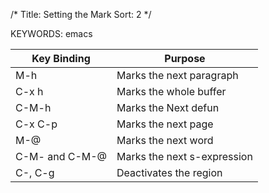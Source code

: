 /*
 Title: Setting the Mark
 Sort: 2
 */

KEYWORDS: emacs

|Key Binding|Purpose|
|----|----|
|M-h|Marks the next paragraph|
|C-x h|Marks the whole buffer|
|C-M-h|Marks the Next defun|
|C-x C-p|Marks the next page|
|M-@|Marks the next word|
|C-M-<SPC> and C-M-@| Marks the next s-expression|
|C-<SPC>, C-g|Deactivates the region|

